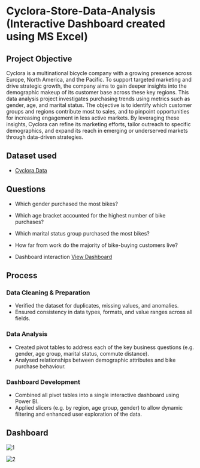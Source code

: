 # Cyclora-Store-Data-Analysis (Interactive Dashboard created using MS Excel)
## Project Objective
Cyclora is a multinational bicycle company with a growing presence across Europe, North America, and the Pacific. To support targeted marketing and drive strategic growth, the company aims to gain deeper insights into the demographic makeup of its customer base across these key regions. This data analysis project investigates purchasing trends using metrics such as gender, age, and marital status. The objective is to identify which customer groups and regions contribute most to sales, and to pinpoint opportunities for increasing engagement in less active markets. By leveraging these insights, Cyclora can refine its marketing efforts, tailor outreach to specific demographics, and expand its reach in emerging or underserved markets through data-driven strategies.

## Dataset used 
- <a href=https://github.com/Njabulo-L/Data-Analysis-Dashboard/blob/main/Excel%20Project%20Dataset.xlsx>Cyclora Data</a>

## Questions 
- Which gender purchased the most bikes?
- Which age bracket accounted for the highest number of bike purchases?
- Which marital status group purchased the most bikes?
- How far from work do the majority of bike-buying customers live?

- Dashboard interaction <a href=https://github.com/Njabulo-L/Data-Analysis-Dashboard/blob/main/1.jpg>View Dashboard</a>

## Process
### Data Cleaning & Preparation
- Verified the dataset for duplicates, missing values, and anomalies.
- Ensured consistency in data types, formats, and value ranges across all fields.
### Data Analysis
- Created pivot tables to address each of the key business questions (e.g. gender, age group, marital status, commute distance).
- Analysed relationships between demographic attributes and bike purchase behaviour.
### Dashboard Development 
- Combined all pivot tables into a single interactive dashboard using Power BI.
- Applied slicers (e.g. by region, age group, gender) to allow dynamic filtering and enhanced user exploration of the data.

## Dashboard 
![1](https://github.com/user-attachments/assets/18b8411b-c8cf-48c2-a067-42724a2c7b19)

![2](https://github.com/user-attachments/assets/6d90c5d1-1347-4e07-9ecd-252fe473415a)

